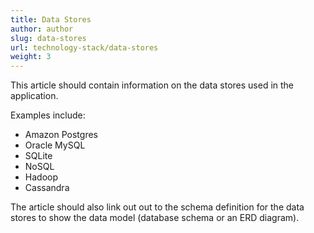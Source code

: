 ```yaml
---
title: Data Stores
author: author
slug: data-stores
url: technology-stack/data-stores
weight: 3
---
```


This article should contain information on the data stores used in the application.

Examples include:

* Amazon Postgres
* Oracle MySQL
* SQLite
* NoSQL
* Hadoop
* Cassandra

The article should also link out out to the schema definition for the data stores to show the data model (database schema or an ERD diagram).
